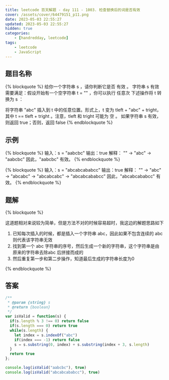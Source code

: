 ```yaml
---
title: leetcode 百天解题 - day 111 - 1003. 检查替换后的词是否有效
cover: /assets/cover/64479151_p11.png
date: 2023-05-03 22:55:27
updated: 2023-05-03 22:55:27
hidden: true
categories:
    - [handredday, leetcode]
tags:
    - leetcode
    - JavaScript
---
```



## 题目名称

{% blockquote %}
给你一个字符串 s ，请你判断它是否 有效 。
字符串 s 有效 需要满足：假设开始有一个空字符串 t = "" ，你可以执行 任意次 下述操作将 t 转换为 s ：

将字符串 "abc" 插入到 t 中的任意位置。形式上，t 变为 tleft + "abc" + tright，其中 t == tleft + tright 。注意，tleft 和 tright 可能为 空 。
如果字符串 s 有效，则返回 true；否则，返回 false
{% endblockquote %}

## 示例

{% blockquote %}
输入：s = "aabcbc"
输出：true
解释：
"" -> "abc" -> "aabcbc"
因此，"aabcbc" 有效。
{% endblockquote %}

{% blockquote %}
输入：s = "abcabcababcc"
输出：true
解释：
"" -> "abc" -> "abcabc" -> "abcabcabc" -> "abcabcababcc"
因此，"abcabcababcc" 有效。
{% endblockquote %}


## 题解


{% blockquote %}

这道题相对来说较为简单，但是方法不对的时候容易超时，我这边的解题思路如下

1. 已知每次插入的时候，都是插入一个字符串 abc，因此如果不包含连续的 abc 则代表该字符串无效
2. 找到第一个 abc 字符串的序号，然后生成一个新的字符串，这个字符串是由原来的字符串去除abc 后拼接而成的
3. 然后重复第一步和第二步操作，知道最后生成的字符串长度为0

{% endblockquote %}

## 答案

~~~js
/**
 * @param {string} s
 * @return {boolean}
 */
var isValid = function(s) {
  if(s.length % 3 !== 0) return false
  if(s.length === 0) return true
  while(s.length) {
    let index = s.indexOf("abc")
    if(index === -1) return false
    s = s.substring(0, index) + s.substring(index + 3, s.length)
  }
  return true
};

console.log(isValid("aabcbc"), true)
console.log(isValid("abcabcababcc"), true)
~~~